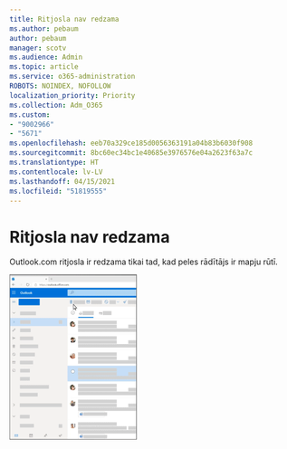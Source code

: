 ```yaml
---
title: Ritjosla nav redzama
ms.author: pebaum
author: pebaum
manager: scotv
ms.audience: Admin
ms.topic: article
ms.service: o365-administration
ROBOTS: NOINDEX, NOFOLLOW
localization_priority: Priority
ms.collection: Adm_O365
ms.custom:
- "9002966"
- "5671"
ms.openlocfilehash: eeb70a329ce185d0056363191a04b83b6030f908
ms.sourcegitcommit: 8bc60ec34bc1e40685e3976576e04a2623f63a7c
ms.translationtype: HT
ms.contentlocale: lv-LV
ms.lasthandoff: 04/15/2021
ms.locfileid: "51819555"
---
```

# <a name="cannot-see-the-scroll-bar"></a>Ritjosla nav redzama

Outlook.com ritjosla ir redzama tikai tad, kad peles rādītājs ir mapju rūtī.

![Novietojiet kursoru uz iesūtnes ritjoslas](media/16353_mouse_over_inbox_scrollbar-225x292.gif)
